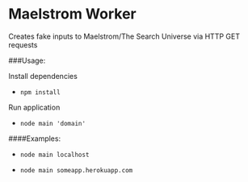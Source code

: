 Maelstrom Worker
================

Creates fake inputs to Maelstrom/The Search Universe via HTTP GET requests

###Usage:

Install dependencies

* ```npm install```

Run application

* ```node main 'domain'```


####Examples:

* ```node main localhost```

* ```node main someapp.herokuapp.com```
